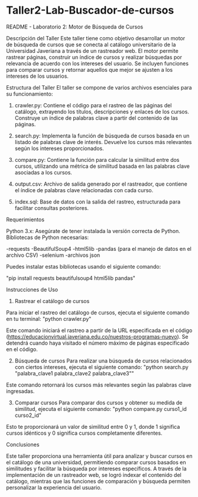 # Taller2-Lab-Buscador-de-cursos
README - Laboratorio 2: Motor de Búsqueda de Cursos

Descripción del Taller
Este taller tiene como objetivo desarrollar un motor de búsqueda de cursos que se conecta al catálogo universitario de la Universidad Javeriana a través de un rastreador web. El motor permite rastrear páginas, construir un índice de cursos y realizar búsquedas por relevancia de acuerdo con los intereses del usuario. Se incluyen funciones para comparar cursos y retornar aquellos que mejor se ajusten a los intereses de los usuarios.

Estructura del Taller
El taller se compone de varios archivos esenciales para su funcionamiento:

1. crawler.py: Contiene el código para el rastreo de las páginas del catálogo, extrayendo los títulos, descripciones y enlaces de los cursos. Construye un índice de palabras clave a partir del contenido de las páginas.

2. search.py: Implementa la función de búsqueda de cursos basada en un listado de palabras clave de interés. Devuelve los cursos más relevantes según los intereses proporcionados.

3. compare.py: Contiene la función para calcular la similitud entre dos cursos, utilizando una métrica de similitud basada en las palabras clave asociadas a los cursos.

4. output.csv: Archivo de salida generado por el rastreador, que contiene el índice de palabras clave relacionadas con cada curso.

5. index.sql: Base de datos con la salida del rastreo, estructurada para facilitar consultas posteriores.

Requerimientos

Python 3.x: Asegúrate de tener instalada la versión correcta de Python.
Bibliotecas de Python necesarias:

-requests
-BeautifulSoup4
-html5lib
-pandas (para el manejo de datos en el archivo CSV)
-selenium
-archivos json

Puedes instalar estas bibliotecas usando el siguiente comando:

"pip install requests beautifulsoup4 html5lib pandas"

Instrucciones de Uso
1. Rastrear el catálogo de cursos

Para iniciar el rastreo del catálogo de cursos, ejecuta el siguiente comando en tu terminal:
"python crawler.py"

Este comando iniciará el rastreo a partir de la URL especificada en el código (https://educacionvirtual.javeriana.edu.co/nuestros-programas-nuevo). Se detendrá cuando haya visitado el número máximo de páginas especificado en el código.

2. Búsqueda de cursos
Para realizar una búsqueda de cursos relacionados con ciertos intereses, ejecuta el siguiente comando:
"python search.py "palabra_clave1 palabra_clave2 palabra_clave3""

Este comando retornará los cursos más relevantes según las palabras clave ingresadas.

3. Comparar cursos
Para comparar dos cursos y obtener su medida de similitud, ejecuta el siguiente comando:
"python compare.py curso1_id curso2_id"

Esto te proporcionará un valor de similitud entre 0 y 1, donde 1 significa cursos idénticos y 0 significa cursos completamente diferentes.

Conclusiones

Este taller proporciona una herramienta útil para analizar y buscar cursos en el catálogo de una universidad, permitiendo comparar cursos basados en similitudes y facilitar la búsqueda por intereses específicos. A través de la implementación de un rastreador web, se logró indexar el contenido del catálogo, mientras que las funciones de comparación y búsqueda permiten personalizar la experiencia del usuario.
